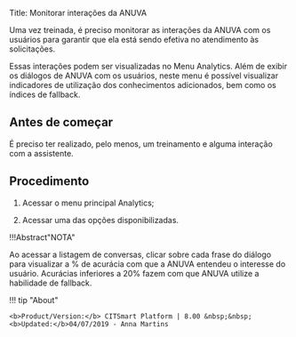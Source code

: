 Title: Monitorar interações da ANUVA

Uma vez treinada, é preciso monitorar as interações da ANUVA com os usuários para garantir que ela está sendo efetiva no atendimento 
às solicitações.

Essas interações podem ser visualizadas no Menu Analytics. Além de exibir os diálogos de ANUVA com os usuários, neste menu é possível 
visualizar indicadores de utilização dos conhecimentos adicionados, bem como os índices de fallback.

Antes de começar
-------------
É preciso ter realizado, pelo menos, um treinamento e alguma interação com a assistente.

Procedimento
-----------
1. Acessar o menu principal Analytics;

2. Acessar uma das opções disponibilizadas.

!!!Abstract"NOTA"

   Ao acessar a listagem de conversas, clicar sobre cada frase do diálogo para visualizar a % de acurácia com que a ANUVA
   entendeu o interesse do usuário. Acurácias inferiores a 20% fazem com que ANUVA utilize a habilidade de fallback.
    
    
 !!! tip "About"

    <b>Product/Version:</b> CITSmart Platform | 8.00 &nbsp;&nbsp;
    <b>Updated:</b>04/07/2019 - Anna Martins
